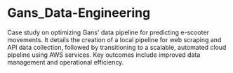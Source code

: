 # Gans_Data-Engineering
Case study on optimizing Gans' data pipeline for predicting e-scooter movements. It details the creation of a local pipeline for web scraping and API data collection, followed by transitioning to a scalable, automated cloud pipeline using AWS services. Key outcomes include improved data management and operational efficiency.
